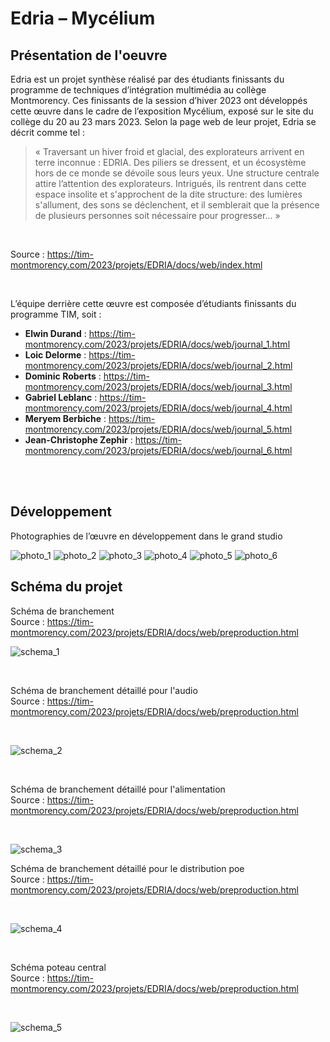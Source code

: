 # Edria – Mycélium #

## Présentation de l'oeuvre ##

Edria est un projet synthèse réalisé par des étudiants finissants du programme de techniques d’intégration multimédia au collège Montmorency. Ces finissants de la session d’hiver 2023 ont développés cette œuvre dans le cadre de l’exposition Mycélium, exposé sur le site du collège du 20 au 23 mars 2023. Selon la page web de leur projet, Edria se décrit comme tel :

> « Traversant un hiver froid et glacial, des explorateurs arrivent en terre inconnue : EDRIA. Des piliers se dressent, et un écosystème hors de ce monde se dévoile sous leurs yeux. Une structure centrale attire l’attention des explorateurs. Intrigués, ils rentrent dans cette espace insolite et s'approchent de la dite structure: des lumières s'allument, des sons se déclenchent, et il semblerait que la présence de plusieurs personnes soit nécessaire pour progresser... »
> 
<br>

Source : https://tim-montmorency.com/2023/projets/EDRIA/docs/web/index.html

<br>

L’équipe derrière cette œuvre est composée d’étudiants finissants du programme TIM, soit :
<br>

* **Elwin Durand** :
https://tim-montmorency.com/2023/projets/EDRIA/docs/web/journal_1.html
* **Loic Delorme** :
https://tim-montmorency.com/2023/projets/EDRIA/docs/web/journal_2.html
* **Dominic Roberts** :
https://tim-montmorency.com/2023/projets/EDRIA/docs/web/journal_3.html
* **Gabriel Leblanc** :
https://tim-montmorency.com/2023/projets/EDRIA/docs/web/journal_4.html
* **Meryem Berbiche** :
https://tim-montmorency.com/2023/projets/EDRIA/docs/web/journal_5.html
* **Jean-Christophe Zephir** :
https://tim-montmorency.com/2023/projets/EDRIA/docs/web/journal_6.html

<br>
<br>

## Développement ##
Photographies de l’œuvre en développement dans le grand studio
<br>

![photo_1](medias/Mycelium_Edria_plantes.jpg)
![photo_2](medias/Mycelium_Edria_Installation.jpg)
![photo_3](medias/Mycelium_Edria_haut-parleur_interne.jpg)
![photo_4](medias/Mycelium_Edria_haut-parleur_externe.jpg)
![photo_5](medias/Mycelium_Edria_ordinateur.jpg)
![photo_6](medias/Mycelium_Edria_capteur.jpg)
<br>

## Schéma du projet ##

Schéma de branchement
<br>
Source : https://tim-montmorency.com/2023/projets/EDRIA/docs/web/preproduction.html
<br>

![schema_1](medias/Mycelium_Edria_schema_01.png)

<br>

Schéma de branchement détaillé pour l'audio
<br>
Source : https://tim-montmorency.com/2023/projets/EDRIA/docs/web/preproduction.html

<br>

![schema_2](medias/Mycelium_Edria_schema_02.png)

<br>

Schéma de branchement détaillé pour l'alimentation
<br>
Source : https://tim-montmorency.com/2023/projets/EDRIA/docs/web/preproduction.html

<br>

![schema_3](medias/Mycelium_Edria_schema_03.png)
<br>

Schéma de branchement détaillé pour le distribution poe
<br>
Source : https://tim-montmorency.com/2023/projets/EDRIA/docs/web/preproduction.html

<br>

![schema_4](medias/Mycelium_Edria_schema_04.png)

<br>

Schéma poteau central
<br>
Source : https://tim-montmorency.com/2023/projets/EDRIA/docs/web/preproduction.html

<br>

![schema_5](medias/Mycelium_Edria_schema_05.png)

<br>

